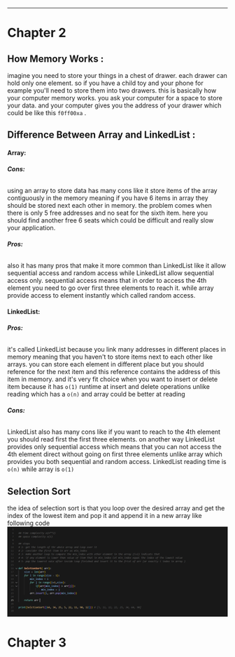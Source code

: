 
---

#  Chapter 2

## How Memory Works : 

imagine you need to store your things in a chest of drawer. each drawer can hold only one element. so if you have a child toy and your phone for example you'll need to store them into two drawers. this is basically how your computer memory works. you ask your computer for a space to store your data. and your computer gives you the address of your drawer which could be like this `f0ff00xa` .


## Difference Between Array and LinkedList : 

#### Array:
###### **Cons:**
using an array to store data has many cons like it store items of the array contiguously in the memory meaning if you have 6 items in array they should be stored next each other in memory. the problem comes when there is only 5 free addresses and no seat for the sixth item. here you should find another free 6 seats which could be difficult and really slow your application.

###### **Pros:**
also it has many pros that make it more common than LinkedList like it allow sequential access and random access while LinkedList allow sequential access only. sequential access means that in order to access the 4th element you need to go over first three elements to reach it. while array provide access to element instantly which called random access.
#### LinkedList:

###### **Pros:**
it's called LinkedList because you link many addresses in different places in memory meaning that you haven't to store items next to each other like arrays. you can store each element in different place but you should reference for the next item and this reference contains the address of this item in memory. and it's very fit choice when you want to insert or delete item because it has `o(1)` runtime at insert and delete operations unlike reading which has a `o(n)` and array could be better at reading 

###### **Cons:**
LinkedList also has many cons like if you want to reach to the 4th element you should read first the first three elements. on another way LinkedList provides only sequential access which means that you can not access the 4th element direct without going on first three elements unlike array which provides you both sequential and random access. LinkedList reading time is `o(n)` while array is `o(1)` 

## Selection Sort

the idea of selection sort is that you loop over the desired array and get the index of the lowest item and pop it and append it in a new array like following code 
![](selectionSort.png)


# Chapter 3
